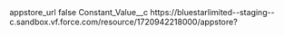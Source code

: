 <?xml version="1.0" encoding="UTF-8"?>
<CustomMetadata xmlns="http://soap.sforce.com/2006/04/metadata" xmlns:xsi="http://www.w3.org/2001/XMLSchema-instance" xmlns:xsd="http://www.w3.org/2001/XMLSchema">
    <label>appstore_url</label>
    <protected>false</protected>
    <values>
        <field>Constant_Value__c</field>
        <value xsi:type="xsd:string">https://bluestarlimited--staging--c.sandbox.vf.force.com/resource/1720942218000/appstore?</value>
    </values>
</CustomMetadata>
